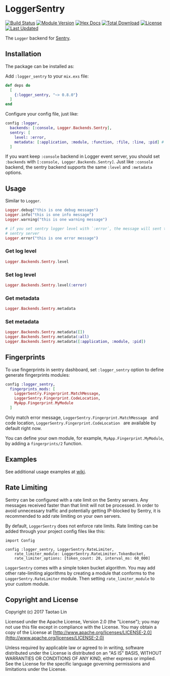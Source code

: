 # LoggerSentry

[![Build Status](https://img.shields.io/travis/Tubitv/logger_sentry.svg?style=flat-square)](https://travis-ci.org/Tubitv/logger_sentry)
[![Module Version](https://img.shields.io/hexpm/v/logger_sentry.svg?style=flat-square)](https://hex.pm/packages/logger_sentry)
[![Hex Docs](https://img.shields.io/badge/hex-docs-lightgreen.svg?style=flat-square)](https://hexdocs.pm/logger_sentry/)
[![Total Download](https://img.shields.io/hexpm/dt/logger_sentry.svg?style=flat-square)](https://hex.pm/packages/logger_sentry)
[![License](https://img.shields.io/hexpm/l/logger_sentry.svg?style=flat-square)](https://github.com/Tubitv/logger_sentry/blob/master/LICENSE)
[![Last Updated](https://img.shields.io/github/last-commit/Tubitv/logger_sentry.svg?style=flat-square)](https://github.com/Tubitv/logger_sentry/commits/master)

The `Logger` backend for [Sentry](https://sentry.io).

## Installation

The package can be installed as:

Add `:logger_sentry` to your `mix.exs` file:

```elixir
def deps do
  [
    {:logger_sentry, "~> 0.8.0"}
  ]
end
```

Configure your config file, just like:

```elixir
config :logger,
  backends: [:console, Logger.Backends.Sentry],
  sentry: [
    level: :error,
    metadata: [:application, :module, :function, :file, :line, :pid] # :all
  ]
```

If you want keep `:console` backend in Logger event server, you should set
`:backends` with `[:console, Logger.Backends.Sentry]`. Just like `:console`
backend, the sentry backend supports the same `:level` and `:metadata` options.

## Usage

Similar to `Logger`.

```elixir
Logger.debug("this is one debug message")
Logger.info("this is one info message")
Logger.warning("this is one warning message")

# if you set sentry logger level with `:error`, the message will sent to your
# sentry server
Logger.error("this is one error message")
```

### Get log level

```elixir
Logger.Backends.Sentry.level
```

### Set log level

```elixir
Logger.Backends.Sentry.level(:error)
```

### Get metadata

```elixir
Logger.Backends.Sentry.metadata
```

### Set metadata

```elixir
Logger.Backends.Sentry.metadata([])
Logger.Backends.Sentry.metadata(:all)
Logger.Backends.Sentry.metadata([:application, :module, :pid])
```

## Fingerprints

To use fingerprints in sentry dashboard, set `:logger_sentry` option to define
generate fingerprints modules:

```elixir
config :logger_sentry,
  fingerprints_mods: [
    LoggerSentry.Fingerprint.MatchMessage,
    LoggerSentry.Fingerprint.CodeLocation,
    MyApp.Fingerprint.MyModule
  ]
```

Only match error message, `LoggerSentry.Fingerprint.MatchMessage ` and code
location, `LoggerSentry.Fingerprint.CodeLocation ` are available by default
right now.

You can define your own module, for example, `MyApp.Fingerprint.MyModule`, by
adding a `fingerprints/2` function.

## Examples

See additional usage examples at [wiki](https://github.com/Tubitv/logger_sentry/wiki/Use-example).

## Rate Limiting

Sentry can be configured with a rate limit on the Sentry servers.
Any messages received faster than that limit will not be processed.
In order to avoid unnecessary traffic and potentially getting IP-blocked
by Sentry, it is recommended to add rate limiting on your own servers.

By default, `LoggerSentry` does not enforce rate limits. Rate limiting can be added through your project config files like this:

```
import Config

config :logger_sentry, LoggerSentry.RateLimiter,
    rate_limiter_module: LoggerSentry.RateLimiter.TokenBucket,
    rate_limiter_options: [token_count: 20, interval_ms: 60_000]
```

`LoggerSentry` comes with a simple token bucket algorithm.
You may add other rate-limiting algorithms by creating a module that
conforms to the `LoggerSentry.RateLimiter` module. Then setting
`rate_limiter_module` to your custom module.

## Copyright and License

Copyright (c) 2017 Taotao Lin

Licensed under the Apache License, Version 2.0 (the "License");
you may not use this file except in compliance with the License.
You may obtain a copy of the License at [http://www.apache.org/licenses/LICENSE-2.0](http://www.apache.org/licenses/LICENSE-2.0)

Unless required by applicable law or agreed to in writing, software
distributed under the License is distributed on an "AS IS" BASIS,
WITHOUT WARRANTIES OR CONDITIONS OF ANY KIND, either express or implied.
See the License for the specific language governing permissions and
limitations under the License.
